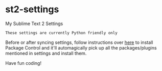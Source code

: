st2-settings
============

My Sublime Text 2 Settings

`These settings are currently Python friendly only`

Before or after syncing settings, follow instructions over [here](http://wbond.net/sublime_packages/package_control/installation) to install Package Control and it'll automagically pick up all the packages/plugins mentioned in settings and install them.

Have fun coding!
